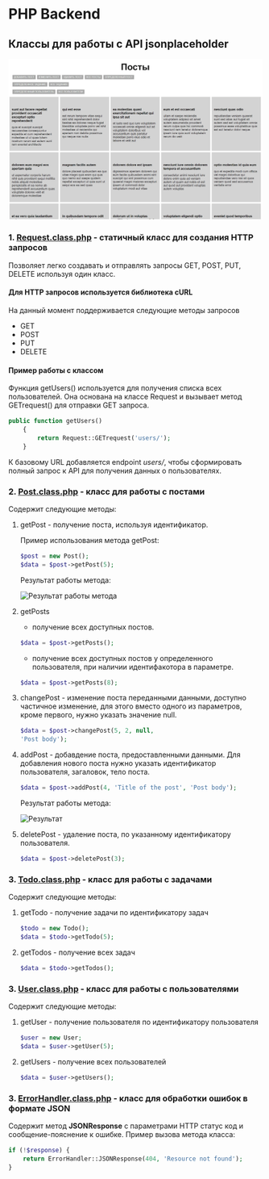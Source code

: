 # PHP Backend

## Классы для работы с API jsonplaceholder

![Изображение запущенного сервера](introImage.png)

### 1. [Request.class.php](https://github.com/Dungeonmir/backend/blob/master/classes/Request.class.php) - статичный класс для создания HTTP запросов

Позволяет легко создавать и отправлять запросы GET, POST, PUT, DELETE используя один класс.

#### Для HTTP запросов используется библиотека cURL

На данный момент поддерживается следующие методы запросов

-   GET
-   POST
-   PUT
-   DELETE

#### Пример работы с классом

Функция getUsers() используется для получения списка всех пользователей. Она основана на классе Request и вызывает метод GETrequest() для отправки GET запроса.

```php
public function getUsers()
	{
		return Request::GETrequest('users/');
	}
```

К базовому URL добавляется endpoint _users/_, чтобы сформировать полный запрос к API для получения данных о пользователях.

### 2. [Post.class.php](https://github.com/Dungeonmir/backend/blob/master/classes/Post.class.php) - класс для работы с постами

Содержит следующие методы:

1.  getPost - получение поста, используя идентификатор.

    Пример использования метода getPost:

    ```php
    $post = new Post();
    $data = $post->getPost(5);
    ```

    Результат работы метода:

    ![Результат работы метода](https://i.ibb.co/47gxFvx/post.png)

2.  getPosts

    -   получение всех доступных постов.

    ```php
    $data = $post->getPosts();
    ```

    -   получение всех доступных постов у определенного пользователя, при наличии идентифакотора в параметре.

    ```php
    $data = $post->getPosts(8);
    ```

3.  changePost - изменение поста переданными данными, доступно частичное изменение, для этого вместо одного из параметров, кроме первого, нужно указать значение null.

    ```php
    $data = $post->changePost(5, 2, null,
    'Post body');
    ```

4.  addPost - добавдение поста, предоставленными данными. Для добавления нового поста нужно указать идентификатор пользователя, загаловок, тело поста.

    ```php
    $data = $post->addPost(4, 'Title of the post', 'Post body');
    ```

    Результат работы метода:
    
    ![Результат](https://i.ibb.co/94p8Lkr/image-5.png)

6.  deletePost - удаление поста, по указанному идентификатору пользователя.
    ```php
    $data = $post->deletePost(3);
    ```

### 3. [Todo.class.php](https://github.com/Dungeonmir/backend/blob/master/classes/Todo.class.php) - класс для работы с задачами

Содержит следующие методы:

1. getTodo - получение задачи по идентификатору задач
    ```php
    $todo = new Todo();
    $data = $todo->getTodo(5);
    ```
2. getTodos - получение всех задач

    ```php
    $data = $todo->getTodos();
    ```

### 3. [User.class.php](https://github.com/Dungeonmir/backend/blob/master/classes/User.class.php) - класс для работы с пользователями

Содержит следующие методы:

1. getUser - получение пользователя по идентификатору пользователя
    ```php
    $user = new User;
    $data = $user->getUser(5);
    ```
2. getUsers - получение всех пользователей

    ```php
    $data = $user->getUsers();
    ```

### 3. [ErrorHandler.class.php](https://github.com/Dungeonmir/backend/blob/master/classes/ErrorHandler.class.php) - класс для обработки ошибок в формате JSON

Содержит метод **JSONResponse** с параметрами HTTP статус код и сообщение-пояснение к ошибке. Пример вызова метода класса:

```php
if (!$response) {
	return ErrorHandler::JSONResponse(404, 'Resource not found');
}
```
